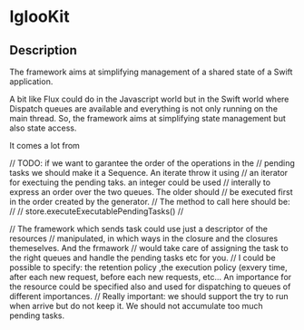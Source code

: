 #  IglooKit

## Description

The framework aims at simplifying management of a shared state of a Swift application.

A bit like Flux could do in the Javascript world but in the Swift world where Dispatch queues are available and everything is not only running on the main thread. So, the framework aims at simplifying state management but also state access.

It comes a lot from 



// TODO: if we want to garantee the order of the operations in the
// pending tasks we should make it a Sequence. An iterate throw it using
// an iterator for exectuing the pending taks. an integer could be used
// interally to express an order over the two queues. The older should
// be executed first in the order created by the generator.
// The method to call here should be:
//
// store.executeExecutablePendingTasks()
//

// The framework which sends task could use just a descriptor of the resources
// manipulated, in which ways in the closure and the closures themeselves. And the frmawork
// would take care of assigning the task to the right queues and handle the pending tasks etc for you.
// I could be possible to specify: the retention policy ,the execution policy (exvery time, after each new request, before each new requests, etc... An importance for the resource could be specified also and used for dispatching to queues of different importances.
// Really important: we should support the try to run when arrive but do not keep it. We should not accumulate too much pending tasks.

